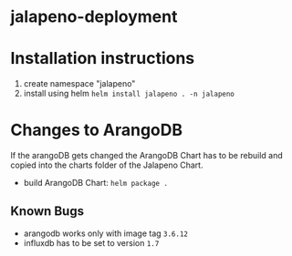 # jalapeno-deployment

# Installation instructions
1. create namespace "jalapeno"
2. install using helm ``helm install jalapeno . -n jalapeno``

# Changes to ArangoDB
If the arangoDB gets changed the ArangoDB Chart has to be rebuild and copied into the charts folder of the Jalapeno Chart.

- build ArangoDB Chart: ``helm package .``

## Known Bugs
- arangodb works only with image tag ``3.6.12``
- influxdb has to be set to version ``1.7``

